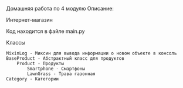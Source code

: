 Домашняя работа по 4 модулю
Описание:

Интернет-магазин

Код находится в файле main.py

Классы

    MixinLog - Миксин для вывода информации о новом объекте в консоль
    BaseProduct - Абстрактный класс для продуктов
        Product - Продукты
            Smartphone - Смартфоны
            LawnGrass - Трава газонная
    Category - Категории

